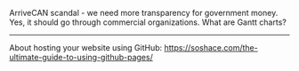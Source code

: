 ArriveCAN scandal - we need more transparency for government money. Yes, it should go through commercial organizations. What are Gantt charts? 

---

About hosting your website using GitHub: https://soshace.com/the-ultimate-guide-to-using-github-pages/


